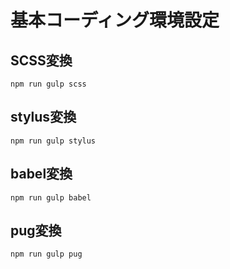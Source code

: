# 基本コーディング環境設定

## SCSS変換

```
npm run gulp scss
```

## stylus変換

```
npm run gulp stylus
```

## babel変換

```
npm run gulp babel
```

## pug変換

```
npm run gulp pug
```